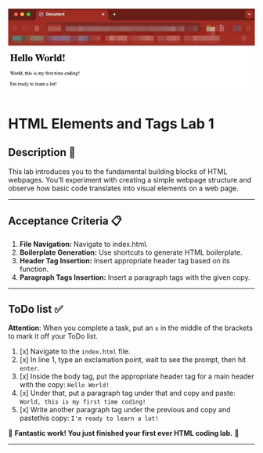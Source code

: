 !["final rendering for demo"](assets/images/html_elements_lab1.jpg)
# HTML Elements and Tags Lab 1

## Description 📄
This lab introduces you to the fundamental building blocks of HTML webpages. You'll experiment with creating a simple webpage structure and observe how basic code translates into visual elements on a web page.

---

## Acceptance Criteria 📋
1. **File Navigation:** Navigate to index.html.
2. **Boilerplate Generation:** Use shortcuts to generate HTML boilerplate.
3. **Header Tag Insertion:** Insert appropriate header tag based on its function.
4. **Paragraph Tags Insertion:** Insert a paragraph tags with the given copy.

---

## ToDo list ✅
**Attention**: When you complete a task, put an `x` in the middle of the brackets to mark it off your ToDo list.

1. [x] Navigate to the `index.html` file. 
2. [x] In line 1, type an exclamation point, wait to see the prompt, then hit `enter`.
3. [x] Inside the body tag, put the appropriate header tag for a main header with the copy: 
   `Hello World!`
4. [x] Under that, put a paragraph tag under that and copy and paste:
    `World, this is my first time coding!`
5. [x] Write another paragraph tag under the previous and copy and pastethis copy:
   `I'm ready to learn a lot!`

🎊 **Fantastic work! You just finished your first ever HTML coding lab.** 🎊

---
